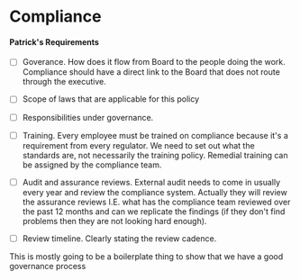 # Compliance

#### Patrick's Requirements

* [ ] Goverance. How does it flow from Board to the people doing the work. Compliance should have a direct link to the Board that does not route through the executive.&#x20;
* [ ] Scope of laws that are applicable for this policy
* [ ] Responsibilities under governance.&#x20;
* [ ] Training. Every employee must be trained on compliance because it's a requirement from every regulator. We need to set out what the standards are, not necessarily the training policy. Remedial training can be assigned by the compliance team.&#x20;
* [ ] Audit and assurance reviews. External audit needs to come in usually every year and review the compliance system. Actually they will review the assurance reviews I.E. what has the compliance team reviewed over the past 12 months and can we replicate the findings (if they don't find problems then they are not looking hard enough).&#x20;
* [ ] Review timeline. Clearly stating the review cadence.&#x20;



This is mostly going to be a boilerplate thing to show that we have a good governance process&#x20;
